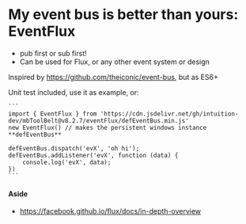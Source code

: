 
# My event bus is better than yours: EventFlux

- pub first or sub first!
- Can be used for Flux, or any other event system or design


Inspired by https://github.com/theiconic/event-bus, but as ES6+

Unit test included, use it as example, or:

    ```
    import { EventFlux } from 'https://cdn.jsdelivr.net/gh/intuition-dev/mbToolBelt@v8.2.7/eventFlux/defEventBus.min.js'
    new EventFlux() // makes the persistent windows instance **defEventBus**

    defEventBus.dispatch('evX', 'oh hi');
    defEventBus.addListener('evX', function (data) {
        console.log('evX', data);
    })
    ```


#### Aside

- https://facebook.github.io/flux/docs/in-depth-overview
